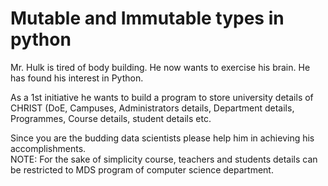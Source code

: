 # Mutable and Immutable types in python


Mr. Hulk is tired of body building. He now wants to exercise his brain. He has found his interest in Python. 

As a 1st initiative he wants to build a program to store university details of CHRIST (DoE, Campuses, Administrators details, Department details, Programmes, Course details, student details etc. 

Since you are the budding data scientists please help him in achieving his accomplishments.    
NOTE: For the sake of simplicity course, teachers and students details can be restricted to MDS program of computer science department.


